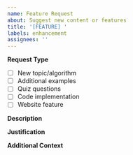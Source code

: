 ```yaml
---
name: Feature Request
about: Suggest new content or features
title: '[FEATURE] '
labels: enhancement
assignees: ''
---
```


**Request Type**
- [ ] New topic/algorithm
- [ ] Additional examples
- [ ] Quiz questions
- [ ] Code implementation
- [ ] Website feature

**Description**
<!-- What feature or content would you like added -->

**Justification**
<!-- Why is this useful for learning -->

**Additional Context**
<!-- References, examples, or other details -->